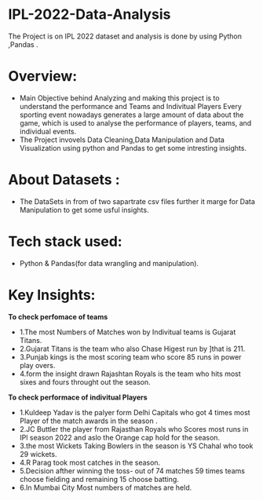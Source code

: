 # IPL-2022-Data-Analysis
The Project is on IPL 2022 dataset and analysis is done by using Python ,Pandas .
# Overview:
- Main Objective behind Analyzing and making this project is to understand the performance and Teams and Indivitual Players
  Every sporting event nowadays generates a large amount of data about the game, which is used to analyse the performance of players,
  teams, and individual events. 
- The Project invovels Data Cleaning,Data Manipulation and Data Visualization using python and Pandas to get some intresting insights.

# About Datasets :
- The DataSets in from of two sapartrate csv files further it marge for Data Manipulation to get some usful insights.

# Tech stack used:
- Python & Pandas(for data wrangling and manipulation).

# Key Insights:
 __To check perfomace of teams__ 
- 1.The most Numbers of Matches won by Indivitual teams is Gujarat Titans.
- 2.Gujarat Titans is the team who also  Chase Higest run by ]that is 211.
- 3.Punjab kings is the most scoring team who score 85 runs in power play overs.
- 4.form the insight drawn Rajashtan Royals is the team who hits most sixes and fours throught out the season.

__To check performace of indivitual Players__
- 1.Kuldeep Yadav is the palyer form Delhi Capitals who got 4 times most Player of the match awards in the season .
- 2.JC Buttler the player from Rajasthan Royals who Scores most runs in IPl season 2022 and aslo the Orange cap hold for the season.
- 3.the most Wickets Taking Bowlers in the season is YS Chahal who took 29 wickets.
- 4.R Parag took most catches in the season.
- 5.Decision afther winning the toss- out of 74 matches 59 times teams choose fielding and remaining 15 choose batting.
- 6.In Mumbai City Most numbers of matches are held.




